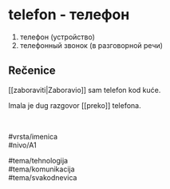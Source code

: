# telefon - телефон

1. телефон (устройство)  
2. телефонный звонок (в разговорной речи)

## Rečenice

[[zaboraviti|Zaboravio]] sam telefon kod kuće.

Imala je dug razgovor [[preko]] telefona.

<br>

#vrsta/imenica  
#nivo/A1  

#tema/tehnologija  
#tema/komunikacija  
#tema/svakodnevica
